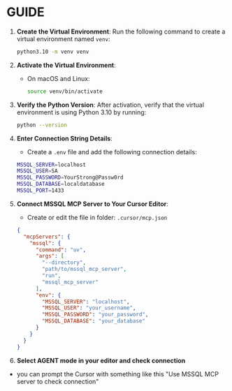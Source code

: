 # GUIDE 

1. **Create the Virtual Environment**: Run the following command to create a virtual environment named `venv`:
   ```bash
   python3.10 -m venv venv
   ```

2. **Activate the Virtual Environment**:
   - On macOS and Linux:
     ```bash
     source venv/bin/activate
     ```

3. **Verify the Python Version**: After activation, verify that the virtual environment is using Python 3.10 by running:
   ```bash
   python --version
   ```

4. **Enter Connection String Details**:
   - Create a `.env` file and add the following connection details:
   ```bash
   MSSQL_SERVER=localhost
   MSSQL_USER=SA
   MSSQL_PASSWORD=YourStrong@Passw0rd
   MSSQL_DATABASE=localdatabase
   MSSQL_PORT=1433
   ```

5. **Connect MSSQL MCP Server to Your Cursor Editor**:
   - Create or edit the file in folder: `.cursor/mcp.json`
   ```json
   {
     "mcpServers": {
       "mssql": {
         "command": "uv",
         "args": [
           "--directory", 
           "path/to/mssql_mcp_server",
           "run",
           "mssql_mcp_server"
         ],
         "env": {
           "MSSQL_SERVER": "localhost",
           "MSSQL_USER": "your_username",
           "MSSQL_PASSWORD": "your_password",
           "MSSQL_DATABASE": "your_database"
         }
       }
     }
   }
   ```

6. **Select AGENT mode in your editor and check connection**
- you can prompt the Cursor with something like this "Use MSSQL MCP server to check connection" 